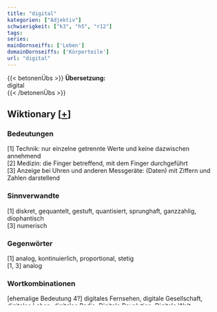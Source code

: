 ```yaml
---
title: "digital"
kategorien: ["Adjektiv"]
schwierigkeit: ["k3", "h5", "r12"]
tags:
series:
mainDornseiffs: ['Leben']
domainDornseiffs: ['Körperteile']
url: "digital"
---
```


{{< betonenÜbs >}}
**Übersetzung:**  
digital  
{{< /betonenÜbs >}}

## Wiktionary [[+](https://de.wiktionary.org/wiki/digital)]

### Bedeutungen
[1] Technik: nur einzelne getrennte Werte und keine dazwischen annehmend  
[2] Medizin: die Finger betreffend, mit dem Finger durchgeführt  
[3] Anzeige bei Uhren und anderen Messgeräte: (Daten) mit Ziffern und Zahlen darstellend  

### Sinnverwandte
[1] diskret, gequantelt, gestuft, quantisiert, sprunghaft, ganzzahlig, diophantisch  
[3] numerisch  

### Gegenwörter
[1] analog, kontinuierlich, proportional, stetig  
[1, 3] analog  

### Wortkombinationen
[ehemalige Bedeutung 4?] digitales Fernsehen, digitale Gesellschaft, digitales Leben, digitales Radio, Digitale Revolution, Digitale Welt  

### Beispiele
{{< betonenZB >}}
[1] Bei der digitalen Übertragung von Bild und Ton (Fernsehen, Hörfunk, Telefonie) werden Bildpunkte und Schalldruck durch Zahlen dargestellt, diese wiederum durch elektrische oder optische Größen, die einen Mindestabstand haben, so dass kleine Abweichungen sicher korrigiert werden und sich nicht akkumulieren können.  
[2] „Nach Absaugen des Bluts wird eine aktive Blutungsquelle zunächst digital durch Auflegen eines oder mehrerer Finger komprimiert.“[1]  
[3] Auf digitalen Messgeräten (darunter Uhren) findet man statt Skalen und Messstrichen eine Ziffernanzeige.  

{{< /betonenZB >}}
### Herkunft
[1, 3] von englisch digit → en „Ziffer“  
[2] von lateinisch digitalis → la „zum Finger gehörend“  



## dwds [[+](https://www.dwds.de/wb/digital)]

### Wortinformation
{{< tabs "Dwds" >}}
{{< tab "Typische Verbindungen" >}}
Antennenfernsehen, Assistent, Bibliothek, Bildbearbeitung, Bildverarbeitung, Camcorder, Fernsehen, Fernsehprogramm, Fotoapparat, Fotografie, Hörfunk, Kamera, Kanal, Kopie, Medium, Mobilfunknetz, Musikspieler, Revolution, Signalprozessor, Signatur, Spaltung, Spiegelreflexkamera, Technik, Unterschrift, Videorecorder, Videorekorder, Wasserzeichen, Zeitalter, analog, Übertragung
{{< /tab >}}

{{< tab "alphabetisch vorangehend" >}}
Digit, Digimatik, Digger, Digga, Digestor
{{< /tab >}}

{{< tab "alphabetisch vorangehend" >}}
Digital-analog-Konverter, Digital-analog-Umsetzer, Digital-analog-Wandler, Digital-TV, Digitalanzeige
{{< /tab >}}

{{< /tabs >}}

### Wortprofil
{{< expand "Überblick" >}} Signatur, Fernsehen, Zeitalter, analog, Fotografie, Kamera, Bildbearbeitung, Technik, Revolution, Unterschrift, Musikspieler, Bibliothek, Wasserzeichen, Signalprozessor, Mobilfunknetz, Medium, Camcorder, Spaltung, Fernsehprogramm, Hörfunk {{< /expand >}}
{{< expand "ist Adjektivattribut von" >}} Fernsehen, Signatur, Zeitalter, Kamera, Fotografie, Technik, Revolution, Medium, Unterschrift, Bibliothek, Bildbearbeitung, Netz, Foto, Musikspieler, Übertragung, Radio, Video, Kommunikation, Signal, Spaltung {{< /expand >}}
{{< expand "ist Prädikativ von" >}} Fernsehen, Zukunft {{< /expand >}}
{{< expand "hat Adverbialbestimmung" >}} mit Hilfe, rein, ausschließlich, vollständig, gleichfalls, total, neuerdings, komplett, zunehmend, ebenfalls, denn, längst, teilweise, beispielsweise, erstmals, ohnehin, bereits, als, mittlerweile {{< /expand >}}
{{< expand "ist Adverbialbestimmung von" >}} ausgestrahlt, gespeichert, bearbeitet, aufzeichnen, übertragen, signiert, gesteuert, aufbereitet, angesteuert, animiert, speichern, aufgenommen, erzeugt, signieren, vernetzt, nachbearbeiten, auslesen, produziert, aufgezeichnet, archivieren {{< /expand >}}
{{< expand "in Koordination mit" >}} analog, interaktiv, elektronisch, gedruckt, multimedial, virtuell, vernetzt, herkömmlich, global, unverschlüsselt, verschlüsselt, real, genetisch, eingescannt, fotografisch, optisch, mobil, konventionell, klassisch, traditionell {{< /expand >}}

## Leipzig Corpora [[+](https://corpora.uni-leipzig.de/en/res?word=digital&corpusId=deu_newscrawl-public_2018)]

### Dornseiff Sets
{{< betonenLeipzig >}}
**Leben:**  
**Körperteile:** anal, brachial, digital, frontal, intravenös, manuell, nasal, oral, schütter  

{{< /betonenLeipzig >}}

### Similarity based on Cooccurrences
elektronisch, online, automatisch

